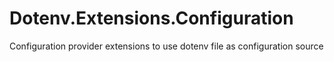 # Dotenv.Extensions.Configuration
Configuration provider extensions to use dotenv file as configuration source
